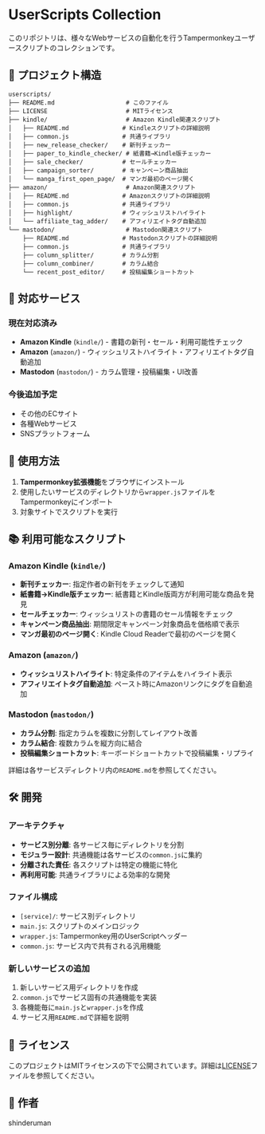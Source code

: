 # UserScripts Collection

このリポジトリは、様々なWebサービスの自動化を行うTampermonkeyユーザースクリプトのコレクションです。

## 📁 プロジェクト構造

```
userscripts/
├── README.md                    # このファイル
├── LICENSE                      # MITライセンス
├── kindle/                      # Amazon Kindle関連スクリプト
│   ├── README.md               # Kindleスクリプトの詳細説明
│   ├── common.js               # 共通ライブラリ
│   ├── new_release_checker/    # 新刊チェッカー
│   ├── paper_to_kindle_checker/ # 紙書籍→Kindle版チェッカー
│   ├── sale_checker/           # セールチェッカー
│   ├── campaign_sorter/        # キャンペーン商品抽出
│   └── manga_first_open_page/  # マンガ最初のページ開く
├── amazon/                      # Amazon関連スクリプト
│   ├── README.md               # Amazonスクリプトの詳細説明
│   ├── common.js               # 共通ライブラリ
│   ├── highlight/              # ウィッシュリストハイライト
│   └── affiliate_tag_adder/    # アフィリエイトタグ自動追加
└── mastodon/                    # Mastodon関連スクリプト
    ├── README.md               # Mastodonスクリプトの詳細説明
    ├── common.js               # 共通ライブラリ
    ├── column_splitter/        # カラム分割
    ├── column_combiner/        # カラム結合
    └── recent_post_editor/     # 投稿編集ショートカット
```

## 🎯 対応サービス

### 現在対応済み
- **Amazon Kindle** (`kindle/`) - 書籍の新刊・セール・利用可能性チェック
- **Amazon** (`amazon/`) - ウィッシュリストハイライト・アフィリエイトタグ自動追加
- **Mastodon** (`mastodon/`) - カラム管理・投稿編集・UI改善

### 今後追加予定
- その他のECサイト
- 各種Webサービス
- SNSプラットフォーム

## 🚀 使用方法

1. **Tampermonkey拡張機能**をブラウザにインストール
2. 使用したいサービスのディレクトリから`wrapper.js`ファイルをTampermonkeyにインポート
3. 対象サイトでスクリプトを実行

## 📚 利用可能なスクリプト

### Amazon Kindle (`kindle/`)

- **新刊チェッカー**: 指定作者の新刊をチェックして通知
- **紙書籍→Kindle版チェッカー**: 紙書籍とKindle版両方が利用可能な商品を発見
- **セールチェッカー**: ウィッシュリストの書籍のセール情報をチェック
- **キャンペーン商品抽出**: 期間限定キャンペーン対象商品を価格順で表示
- **マンガ最初のページ開く**: Kindle Cloud Readerで最初のページを開く

### Amazon (`amazon/`)

- **ウィッシュリストハイライト**: 特定条件のアイテムをハイライト表示
- **アフィリエイトタグ自動追加**: ペースト時にAmazonリンクにタグを自動追加

### Mastodon (`mastodon/`)

- **カラム分割**: 指定カラムを複数に分割してレイアウト改善
- **カラム結合**: 複数カラムを縦方向に結合
- **投稿編集ショートカット**: キーボードショートカットで投稿編集・リプライ

詳細は各サービスディレクトリ内の`README.md`を参照してください。

## 🛠️ 開発

### アーキテクチャ

- **サービス別分離**: 各サービス毎にディレクトリを分割
- **モジュラー設計**: 共通機能は各サービスの`common.js`に集約
- **分離された責任**: 各スクリプトは特定の機能に特化
- **再利用可能**: 共通ライブラリによる効率的な開発

### ファイル構成

- `[service]/`: サービス別ディレクトリ
- `main.js`: スクリプトのメインロジック
- `wrapper.js`: Tampermonkey用のUserScriptヘッダー
- `common.js`: サービス内で共有される汎用機能

### 新しいサービスの追加

1. 新しいサービス用ディレクトリを作成
2. `common.js`でサービス固有の共通機能を実装
3. 各機能毎に`main.js`と`wrapper.js`を作成
4. サービス用`README.md`で詳細を説明

## 📄 ライセンス

このプロジェクトはMITライセンスの下で公開されています。詳細は[LICENSE](LICENSE)ファイルを参照してください。

## 👤 作者

shinderuman